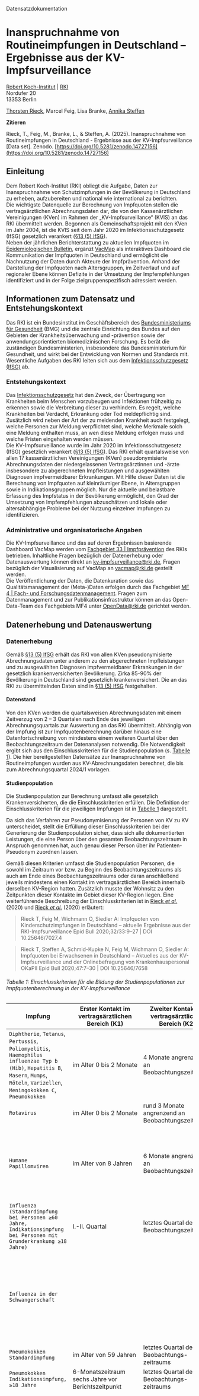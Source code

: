 Datensatzdokumentation

# Inanspruchnahme von Routineimpfungen in Deutschland – Ergebnisse aus der KV-Impfsurveillance

[Robert Koch-Institut](https://www.rki.de) | [RKI](https://www.wikidata.org/wiki/Q679041)  
Nordufer 20  
13353 Berlin

[Thorsten Rieck](https://orcid.org/0000-0002-8799-8744), Marcel Feig, Lisa Branke, [Annika Steffen](https://orcid.org/0000-0003-4072-9245)

**Zitieren**  
<!-- CITATION_START: {"citation_style": "apa"} -->
Rieck, T., Feig, M., Branke, L., & Steffen, A. (2025). Inanspruchnahme von Routineimpfungen in Deutschland - Ergebnisse aus der KV-Impfsurveillance [Data set]. Zenodo. [https://doi.org/10.5281/zenodo.14727156](https://doi.org/10.5281/zenodo.14727156)
<!-- CITATION_END -->

## Einleitung

Dem Robert Koch-Institut (RKI) obliegt die Aufgabe, Daten zur Inanspruchnahme von Schutzimpfungen in der Bevölkerung in Deutschland zu erheben, aufzubereiten und national wie international zu berichten.  
Die wichtigste Datenquelle zur Berechnung von Impfquoten stellen die vertragsärztlichen Abrechnungsdaten dar, die von den Kassenärztlichen Vereinigungen (KVen) im Rahmen der „KV-Impfsurveillance“ (KVIS) an das RKI übermittelt werden. Begonnen als Gemeinschaftsprojekt mit den KVen im Jahr 2004, ist die KVIS seit dem Jahr 2020 im Infektionsschutzgesetz (IfSG) gesetzlich verankert ([§13 (5) IfSG](https://www.gesetze-im-internet.de/ifsg/__13.html)).  
Neben der jährlichen Berichterstattung zu aktuellen Impfquoten im [Epidemiologischen Bulletin](https://www.rki.de/DE/Content/Infekt/EpidBull/epid_bull_node.html), ergänzt [VacMap](https://www.rki.de/vacmap) als interaktives Dashboard die Kommunikation der Impfquoten in Deutschland und ermöglicht die Nachnutzung der Daten durch Akteure der Impfprävention. Anhand der Darstellung der Impfquoten nach Altersgruppen, im Zeitverlauf und auf regionaler Ebene können Defizite in der Umsetzung der Impfempfehlungen identifiziert und in der Folge zielgruppenspezifisch adressiert werden.

## Informationen zum Datensatz und Entstehungskontext

Das RKI ist ein Bundesinstitut im Geschäftsbereich des [Bundesministeriums für Gesundheit](https://www.bundesgesundheitsministerium.de/) (BMG) und die zentrale Einrichtung des Bundes auf den Gebieten der Krankheitsüberwachung und -prävention sowie der anwendungsorientierten biomedizinischen Forschung. Es berät die zuständigen Bundesministerien, insbesondere das Bundesministerium für Gesundheit, und wirkt bei der Entwicklung von Normen und Standards mit. Wesentliche Aufgaben des RKI leiten sich aus dem [Infektionsschutzgesetz (IfSG)](https://www.gesetze-im-internet.de/ifsg/index.html) ab.

### Entstehungskontext

Das [Infektionsschutzgesetz](https://www.gesetze-im-internet.de/ifsg/index.html) hat den Zweck, der Übertragung von Krankheiten beim Menschen vorzubeugen und Infektionen frühzeitig zu erkennen sowie die Verbreitung dieser zu verhindern. Es regelt, welche Krankheiten bei Verdacht, Erkrankung oder Tod meldepflichtig sind. Zusätzlich wird neben der Art der zu meldenden Krankheit auch festgelegt, welche Personen zur Meldung verpflichtet sind, welche Merkmale solch eine Meldung enthalten muss, an wen diese Meldung erfolgen muss und welche Fristen eingehalten werden müssen.  
Die KV-Impfsurveillance wurde im Jahr 2020 im Infektionsschutzgesetz (IfSG) gesetzlich verankert ([§13 (5) IfSG](https://www.gesetze-im-internet.de/ifsg/__13.html)). Das RKI erhält quartalsweise von allen 17 kassenärztlichen Vereinigungen (KVen) pseudonymisierte Abrechnungsdaten der niedergelassenen Vertragsärztinnen und -ärzte insbesondere zu abgerechneten Impfleistungen und ausgewählten Diagnosen impfvermeidbarer Erkrankungen. Mit Hilfe dieser Daten ist die Berechnung von Impfquoten auf kleinräumiger Ebene, in Altersgruppen sowie in Indikationsgruppen möglich. Nur die aktuelle und belastbare Erfassung des Impfstatus in der Bevölkerung ermöglicht, den Grad der Umsetzung von Impfempfehlungen abzuschätzen und lokale oder altersabhängige Probleme bei der Nutzung einzelner Impfungen zu identifizieren.

### Administrative und organisatorische Angaben

Die KV-Impfsurveillance und das auf deren Ergebnissen basierende Dashboard VacMap werden vom [Fachgebiet 33 | Impfprävention](https://www.rki.de/DE/Content/Institut/OrgEinheiten/Abt3/FG33/FG33_node.html) des RKIs betrieben. Inhaltliche Fragen bezüglich der Datenerhebung oder Datenauswertung können direkt an kv-impfsurveillance@rki.de, Fragen bezüglich der Visualisierung auf VacMap an vacmap@rki.de gestellt werden.  
Die Veröffentlichung der Daten, die Datenkuration sowie das Qualitätsmanagement der (Meta-)Daten erfolgen durch das Fachgebiet [MF 4 | Fach- und Forschungsdatenmanagement](https://www.rki.de/DE/Content/Institut/OrgEinheiten/MFI/MF4/mf4_node.html). Fragen zum Datenmanagement und zur Publikationsinfrastruktur können an das Open-Data-Team des Fachgebiets MF4 unter <OpenData@rki.de> gerichtet werden.


## Datenerhebung und Datenauswertung

### Datenerhebung

Gemäß [§13 (5) IfSG](https://www.gesetze-im-internet.de/ifsg/__13.html) erhält das RKI von allen KVen pseudonymisierte Abrechnungsdaten unter anderem zu den abgerechneten Impfleistungen und zu ausgewählten Diagnosen impfvermeidbarer Erkrankungen in der gesetzlich krankenversicherten Bevölkerung. Zirka 85-90% der Bevölkerung in Deutschland sind gesetzlich krankenversichert. Die an das RKI zu übermittelnden Daten sind in [§13 (5) IfSG](https://www.gesetze-im-internet.de/ifsg/__13.html) festgehalten.

#### Datenstand

Von den KVen werden die quartalsweisen Abrechnungsdaten mit einem Zeitverzug von 2 – 3 Quartalen nach Ende des jeweiligen Abrechnungsquartals zur Auswertung an das RKI übermittelt. Abhängig von der Impfung ist zur Impfquotenberechnung darüber hinaus eine Datenfortschreibung von mindestens einem weiteren Quartal über den Beobachtungszeitraum der Datenanalysen notwendig. Die Notwendigkeit ergibt sich aus den Einschlusskriterien für die Studienpopulation (s. [Tabelle 1](#tabelle-1-einschlusskriterien-für-die-bildung-der-studienpopulationen-zur-impfquotenberechnung-in-der-kv-impfsurveillance)). Die hier bereitgestellten Datensätze zur Inanspruchnahme von Routineimpfungen wurden aus KV-Abrechnungsdaten berechnet, die bis zum Abrechnungsquartal 2024/1 vorlagen.

#### Studienpopulation

Die Studienpopulation zur Berechnung umfasst alle gesetzlich Krankenversicherten, die die Einschlusskriterien erfüllen. Die Definition der Einschlusskriterien für die jeweiligen Impfungen ist in [Tabelle 1](#tabelle-1-einschlusskriterien-für-die-bildung-der-studienpopulationen-zur-impfquotenberechnung-in-der-kv-impfsurveillance) dargestellt.


Da sich das Verfahren zur Pseudonymisierung der Personen von KV zu KV unterscheidet, stellt die Erfüllung dieser Einschlusskriterien bei der Generierung der Studienpopulation sicher, dass sich alle dokumentierten Leistungen, die eine Person über den gesamten Beobachtungszeitraum in Anspruch genommen hat, auch genau dieser Person über ihr Patienten-Pseudonym zuordnen lassen.

Gemäß diesen Kriterien umfasst die Studienpopulation Personen, die sowohl im Zeitraum vor bzw. zu Beginn des Beobachtungszeitraums als auch am Ende eines Beobachtungszeitraums oder daran anschließend jeweils mindestens einen Kontakt im vertragsärztlichen Bereich innerhalb derselben KV-Region hatten. Zusätzlich musste der Wohnsitz zu den Zeitpunkten dieser Kontakte im Gebiet dieser KV-Region liegen. Eine weiterführende Beschreibung der Einschlusskriterien ist in [Rieck *et al.*]( https://doi.org/10.25646/7027.4) (2020) und [Rieck *et al.*](https://doi.org/10.25646/7658) (2020) erläutert:

> Rieck T, Feig M, Wichmann O, Siedler A: Impfquoten von Kinderschutzimpfungen in Deutschland – aktuelle Ergebnisse aus der RKI-Impfsurveillance Epid Bull 2020;32/33:9–27 | DOI 10.25646/7027.4  
  
> Rieck T, Steffen A, Schmid-Kupke N, Feig M, Wichmann O, Siedler A: Impfquoten bei Erwachsenen in Deutschland – Aktuelles aus der KV-Impfsurveillance und der Onlinebefragung von Krankenhauspersonal OKaPII Epid Bull 2020;47:7–30 | DOI 10.25646/7658



###### Tabelle 1: Einschlusskriterien für die Bildung der Studienpopulationen zur Impfquotenberechnung in der KV-Impfsurveillance

| Impfung | Erster Kontakt im vertragsärztlichen Bereich (K1) | Zweiter Kontakt im vertragsärztlichen Bereich (K2) | Zeitfenster für Einschluss in die Studienpopulation (Beispiele)\* |
| ------- | ---------------------------------------------------- | -------------------------------------------------- | ----------------------------------------------------------------- |
| `Diphtherie`, `Tetanus`, `Pertussis`, `Poliomyelitis`, `Haemophilus influenzae Typ b (Hib)`, `Hepatitis B`, `Masern`, `Mumps`, `Röteln`, `Varizellen`, `Meningokokken C`, `Pneumokokken` | im Alter 0 bis 2 Monate | 4 Monate angrenzend an Beobachtungszeitraum | *Berichtsalter 24 Monate:* <br> K1: Alter 0 bis 2 Monate <br>K2: Alter 24 bis 27 Monate<br><br>*Berichtsalter 36 Monate:*<br>K1: Alter 0 bis 2 Monate<br>K2: Alter 36 bis 39 Monate| 
| `Rotavirus` | im Alter 0 bis 2 Monate | rund 3 Monate angrenzend an Beobachtungszeitraum | *Berichtsalter 32 Wochen:* <br> K1: Alter 0 bis 2 Monate <br>K2: Alter 7 bis 9 Monate|   
| `Humane Papillomviren` | im Alter von 8 Jahren | 6 Monate angrenzend an Beobachtungszeitraum | *Bis Berichtszeitpunkt Dezember 2022 gilt:*<br>K1: im Alter von 8 Jahren<br>K2: Januar bis Juni 2023<br><br>*Für Berichtszeitpunkt Dezember 2023 gilt vorläufig:*<br>K1: im Alter von 8 Jahren<br>K2: Januar bis März 2024|
| `Influenza (Standardimpfung bei Personen ≥60 Jahre, Indikationsimpfung bei Personen mit Grunderkrankung ≥18 Jahre)` | I.-II. Quartal | letztes Quartal des Beobachtungszeitraums | *Berichtssaison 2023/2024:*<br>K1: Jan-Jun 2023<br>K2: Jan-März 2024 |   
| `Influenza in der Schwangerschaft` |  |  | *Definition Schwangerschaft in der Influenzasaison (III. Quartal bis I. Quartal des Folgejahres):* <br>mindestens 2 aufeinanderfolgende Quartale, in denen die Gebührenordnungsposition für die ärztliche Betreuung in der Schwangerschaft abgerechnet wurde (01770). |   
| `Pneumokokken Standardimpfung` | im Alter von 59 Jahren | letztes Quartal des Beobachtungs-zeitraums | *Berichtszeitpunkt I/2024:* <br>K1: 59 Jahre <br>K2: Jan-März 2024 |   
| `Pneumokokken Indikationsimpfung, ≥18 Jahre` | 6-Monatszeitraum sechs Jahre vor Berichtszeitpunkt | letztes Quartal des Beobachtungs-zeitraums | *Berichtszeitpunkt I/2024:* <br>K1: Jan-Jun 2018 <br>K2: Jan-März 2024 |   
| `Pertussis in der Schwangerschaft` |  |  | *Definition einer Schwangerenkohorte:* <br>Abrechnung der Gebührenordnungsposition für die ärztliche Betreuung in der Schwangerschaft (01770) in drei oder vier aufeinanderfolgenden Quartalen. Zur Abgrenzung gegenüber weiteren Schwangerschaften musste jeweils vor der Schwangerschaftsbetreuung von drei oder vier Quartalen sowie im Anschluss mindestens ein Quartal ohne Abrechnung der entsprechenden Gebührenordnungsposition vorliegen. Die Zuordnung der Schwangerschaft zu einem Kalenderjahr erfolgte auf Basis des ersten Schwangerschaftsquartals |   
| `FSME` | 1-Jahreszeitraum vor Beobachtungszeitraum | 6 Monate angrenzend an Beobachtungszeitraum | *Berichtszeitpunkt Dezember 2022:* <br>K1: Jan-Dez 2017 <br>K2: Jan-Jun 2023 |   
| `Herpes zoster` | 1-Jahreszeitraum vor Beobachtungszeitraum | letztes Quartal des Beobachtungszeitraums | *Berichtszeitpunkt I/2024:* <br>K1: Jan-Dez 2018 <br>K2: Jan-März 2024  |   

\* Zeitfenster der dokumentierten Kontakte im vertragsärztlichen Bereich, die vor bzw. zum Beginn des Beobachtungszeitraums liegen und sich an den Beobachtungszeitraum anschließen.

### Datenauswertung

#### Impfstatus

Abhängig von der Impfung wird der Impfstatus zu bestimmten Alterszeitpunkten (Berichtsalter) ermittelt. Die Definition des Impfstatus im Rahmen der KV-Impfsurveillance ist für die einzelnen Impfungen in [Tabelle 2](#tabelle-2-definition-des-impfstatus) dargestellt.  
Neben der Inanspruchnahme der Routineimpfungen zu unterschiedlichen Alterszeitpunkten werden auch wichtige internationale Indikatoren zur Bewertung der Qualität des Routine-Impfsystems, wie die dreimalige Impfung gegen Diphtherie, Tetanus und Pertussis (DTP3) zum Alterszeitpunkt 15 Monate, dargestellt (Impfstatus: „3. Dosis“). Ein weiterer internationaler Indikator zur Bewertung der Qualität eines Impfsystems stellt die Höhe der DTP-„Abbruchquote“ dar, d. h. der Anteil der Kinder, der zwar die DTP-Impfung begonnen hatte, jedoch bis zum Alter von 15 Monaten keine 3. Impfstoffdosis bekam. Daher wird zusätzlich zur Impfquote DTP3 auch die Impfquote für mindestens 1 Impfung (DTP1) bei Kindern im Alter von 15 Monaten dargestellt (Impfstatus: 1. Dosis). Auch die Polioimpfquote von mindestens 95% für 3 Impfstoffdosen (POL3) im Alter von 15 Monaten wird berechnet, da sie einen wichtigen internationalen Indikator im Rahmen der Überwachung der erreichten Poliofreiheit darstellt (Impfstatus: „3. Dosis“).

###### Tabelle 2: Definition des Impfstatus

| Impfung                                                                                                      | Impfstatus  | Definition des Impfstatus                                                                                                                                                                                                                                                                                            |
| ------------------------------------------------------------------------------------------------------------ | ----------- | -------------------------------------------------------------------------------------------------------------------------------------------------------------------------------------------------------------------------------------------------------------------------------------------------------------------- |
| Diphtherie, Tetanus, Pertussis, Haemophilus influenzae Typ b (Hib), Hepatitis B, Poliomyelitis, Pneumokokken (Kinderimpfung) | vollständig | 4 Impfstoffdosen gelten als vollständig; 3 Impfstoffdosen gelten als vollständig, sofern der Abstand zwischen Dosis 1 und 2 mind. 8 Wochen beträgt und der Abstand zwischen Dosis 2 und 3 mind. 6 Monate (2+1-Schema)                                                                                                |
| Rotavirus                                                                                                    | vollständig | 3 Impfstoffdosen gelten als vollständig; 2 Impfstoffdosen gelten als vollständig, sofern i) die Abrechnungsziffer für die 2. Dosis eine beendete Impfserie kodiert oder ii) genau 2 Dosen geimpft wurden und die Abrechnungsziffer der 2. Dosis nicht kodiert, ob die Impfserie beendet oder nicht beendet wurde.\* |
| Diphtherie, Tetanus, Pertussis, Poliomyelitis                                                                | 3\. Dosis   | 3 oder mehr Impfstoffdosen gelten als 3. Dosis                                                                                                                                                                                                                                                                       |
| Masern, Mumps, Röteln, Varizellen                                                                            | 2\. Dosis   | 2 oder mehr Impfstoffdosen gelten als 2. Dosis                                                                                                                                                                                                                                                                       |
| Diphtherie, Tetanus, Pertussis, Masern, Mumps, Röteln, Varizellen                                            | 1\. Dosis   | 1 oder mehr Impfstoffdosen gelten als 1. Dosis                                                                                                                                                                                                                                                                       |
| Meningokokken C                                                                                              | 1 Dosis     | 1 oder mehr Impfstoffdosen gelten als 1 Dosis                                                                                                                                                                                                                                                                        |
| Humane Papillomviren                                                                                         | 1\. Dosis   | 1 oder mehr Impfstoffdosen gelten als 1. Dosis.                                                                                                                                                                                                                                                                      |
| Humane Papillomviren                                                                                         | vollständig | 3 Impfstoffdosen gelten als vollständig; 2 Impfstoffdosen gelten als vollständig, sofern die Impfung im Alter von 9-14 Jahren erfolgt ist und der Abstand zwischen Dosis 1 und 2 mind. 5 Monate beträgt                                                                                                              |
| Influenza                                                                                                    | 1 Dosis     | 1 oder mehr Impfstoffdosen gelten als 1 Dosis                                                                                                                                                                                                                                                                        |
| Pneumokokken (Standardimpfung bei Erwachsenen)                                                                                                | 1 Dosis     | 1 oder mehr Impfstoffdosen ab einem Alter von 60 Jahren gelten als 1 Dosis                                                                                                                                                                                                                                                                        |
| Pneumokokken (Indikationsimpfung bei rel. Grunderkrankung)                                                                                                | 1 Dosis     | 1 oder mehr Impfstoffdosen  innerhalb der vergangenen 6 Jahre                                                                                                                                                                                                                                                                        |
| Pertussis in der Schwangerschaft                                                                                                                                | 1 Dosis     | 1 oder mehr Impfstoffdosen gelten als 1 Dosis                                                                                                                                                                                                                                                                        |
| FSME                                                                             | vollständig     | Grundimmunisiert und ggf. zeitgerechte Auffrischimpfung**                                                                                                                                                                                                                                                                       |
Herpes zoster                                                                             | 1. Dosis     | 1 oder mehr Impfstoffdosen verabreicht ab 1.1.2019 gelten als 1. Dosis                                                                                                                                                                                                                                                                        |
| Herpes zoster                                                                             | 2. Dosis     | 2 oder mehr Impfstoffdosen verabreicht ab 1.1.2019 gelten als 2. Dosis |

\*zu Rotavirus: weitere Erklärung in Rieck *et al.* (2020)

> Rieck T, Feig M, Wichmann O, Siedler A: Impfquoten von Kinderschutzimpfungen in Deutschland – aktuelle Ergebnisse aus der RKI-Impfsurveillance Epid Bull 2020;32/33:9–27 | DOI 10.25646/7027.4

>Rieck T, Steffen A, Schmid-Kupke N, Feig M, Wichmann O, Siedler A: Impfquoten bei Erwachsenen in Deutschland – Aktuelles aus der KV-Impfsurveillance und der Onlinebefragung von Krankenhauspersonal OKaPII Epid Bull 2020;47:7–30 | DOI 10.25646/7658

\*zu FSME: weitere Erklärung in Rieck *et al.* (2020)



>Rieck T, Steffen A, Schmid-Kupke N, Feig M, Wichmann O, Siedler A: Impfquoten bei Erwachsenen in Deutschland – Aktuelles aus der KV-Impfsurveillance und der Onlinebefragung von Krankenhauspersonal OKaPII Epid Bull 2020;47:7–30 | DOI 10.25646/7658

#### Berechnung der Impfquoten

Die zugrundeliegenden Datensätze enthalten auf 5 Nachkommastellen gerundete Impfquoten in Prozent für die jeweils kleinste mögliche Einheit: pro Geburtsjahr/Kalenderjahr/Saison, Altersgruppe, Impfstatus und Landkreis (\`Impfquote\`). Der Datensatz mit den Impfungen gegen HPV ist zusätzlich nach Geschlecht stratifiziert. Berechnet wurden diese auf Grundlage der in  [Tabelle 1](#tabelle-1-einschlusskriterien-für-die-bildung-der-studienpopulationen-zur-impfquotenberechnung-in-der-kv-impfsurveillance) dargestellten Kohorten. Für die Pneumokokken-Standardimpfung werden nur jene 5-Jahres-Altersgruppen dargestellt, für die alle Einzelaltersjahre vollständig abgebildet werden können. Da die längsschnittliche Betrachtung von Personen ab dem Jahr 2008 möglich war, konnten bis einschließlich 1. Abrechnungsquartal 2024 die Daten bis zur Altersgruppe 70-74 Jahre ausgewertet und dargestellt werden. Zur Berechnung der Impfquoten für höhere Regionalebenen ist eine Bevölkerungsgewichtung (\`Bevoelkerung\_Gewicht\`) zu nutzen. Die Bevölkerungszahl zur Gewichtung ist die Größe der Bevölkerung des jeweiligen Stratums (Statisches Bundesamt). Die Formel zur Berechnung der bevölkerungsgewichteten Impfquote lautet:

$Impfquote_{gewichtet} = \sum(Bevoelkerung_{Gewicht} * Impfquote) / \sum(Bevoelkerung_{Gewicht})$



## Aufbau und Inhalt der Datensätze

Die Datensätze enthalten die berechneten Impfquoten aus den gemäß [§13 (5) IfSG](https://www.gesetze-im-internet.de/ifsg/__13.html) im Rahmen der KV-Impfsurveillance an das RKI übermittelten Daten.

In den Datensätzen enthalten sind:

  - aktuelle Impfquoten für empfohlene Impfungen im Säuglings-, Kindes-, Jugend- und Erwachsenenalter (siehe [Tabelle 2](#tabelle-2-definition-des-impfstatus))
  - Datensatzdokumentation in deutscher Sprache
  - Metadaten zur Datenpublikation
  - Lizenzdatei mit der Nutzungslizenz des Datensatzes

Zentrales Datum der Datensätze sind die aktuellen Impfquoten auf Basis der Daten der KV-Impfsurveillance.

> [KVIS_Impfquoten_Kinder.tsv](https://github.com/robert-koch-institut/Inanspruchnahme_von_Routineimpfungen_in_Deutschland-Ergebnisse_aus_der_KV-Impfsurveillance/blob/main/KVIS_Impfquoten_Kinder.tsv)    
> [KVIS_Impfquoten_Kinder.xlsx](https://github.com/robert-koch-institut/Inanspruchnahme_von_Routineimpfungen_in_Deutschland-Ergebnisse_aus_der_KV-Impfsurveillance/blob/main/KVIS_Impfquoten_Kinder.xlsx)    
    
> [KVIS_Impfquoten_HPV.tsv](https://github.com/robert-koch-institut/Inanspruchnahme_von_Routineimpfungen_in_Deutschland-Ergebnisse_aus_der_KV-Impfsurveillance/blob/main/KVIS_Impfquoten_HPV.tsv)    
> [KVIS_Impfquoten_HPV.xlsx](https://github.com/robert-koch-institut/Inanspruchnahme_von_Routineimpfungen_in_Deutschland-Ergebnisse_aus_der_KV-Impfsurveillance/blob/main/KVIS_Impfquoten_HPV.xlsx)    

> [KVIS_Impfquoten_Erwachsene.tsv](https://github.com/robert-koch-institut/Inanspruchnahme_von_Routineimpfungen_in_Deutschland-Ergebnisse_aus_der_KV-Impfsurveillance/blob/main/KVIS_Impfquoten_Erwachsene.tsv)    
> [KVIS_Impfquoten_Erwachsene.xlsx](https://github.com/robert-koch-institut/Inanspruchnahme_von_Routineimpfungen_in_Deutschland-Ergebnisse_aus_der_KV-Impfsurveillance/blob/main/KVIS_Impfquoten_Erwachsene.xlsx)  

Die Fortschreibung der Daten erfolgt in der Regel jährlich.

### Variablen und Variablenausprägungen

Die Impfquoten werden nach verschiedenen Eigenschaften differenziert und ermöglichen einen breiten Überblick über den Impfstatus der Bevölkerung und dessen zeitliche Veränderungen. Folgende Eigenschaften werden charakterisiert:

  - Zeitlicher Verlauf

  - Geografische Zuordnung

  - Personengruppe

#### Variablen und Variablenausprägungen

<!-- DATA_SCHEMA_SPECIFICATION_START: {"id": "KVIS_Impfquoten_Kinder", "lang": "de"} -->

Die Datei [KVIS_Impfquoten_Kinder.tsv](https://github.com/robert-koch-institut/Inanspruchnahme_von_Routineimpfungen_in_Deutschland-Ergebnisse_aus_der_KV-Impfsurveillance/blob/main/KVIS_Impfquoten_Kinder.tsv) enthält die in der folgenden Tabelle abgebildeten Variablen und deren Ausprägungen. Ein maschinenlesbares Datenschema ist im [Data Package Standard](https://datapackage.org/) in [tableschema_KVIS_Impfquoten_Kinder.json](https://github.com/robert-koch-institut/Inanspruchnahme_von_Routineimpfungen_in_Deutschland-Ergebnisse_aus_der_KV-Impfsurveillance/blob/main/Metadaten/schemas/tableschema_KVIS_Impfquoten_Kinder.json) hinterlegt:
> [tableschema_KVIS_Impfquoten_Kinder.json](https://github.com/robert-koch-institut/Inanspruchnahme_von_Routineimpfungen_in_Deutschland-Ergebnisse_aus_der_KV-Impfsurveillance/blob/main/Metadaten/schemas/tableschema_KVIS_Impfquoten_Kinder.json)

<!-- DATA_SCHEMA_TABLE_START -->
| Variable                 | Typ     | Ausprägungen                                                                                                                                                  | Beschreibung                                                                                                |
|:-------------------------|:--------|:--------------------------------------------------------------------------------------------------------------------------------------------------------------|:------------------------------------------------------------------------------------------------------------|
| Geburtsjahr              | date    | Format: `YYYY`                                                                                                                                                | Geburtsjahr der Kohorte im ISO 8601 Format                                                                  |
| Impfung                  | string  | Werte: `Diphtherie, Tetanus, Pertussis`, `Diphtherie`, `Tetanus`, `Pertussis`, `Polio`, `Haemophilus influenzae Typ b (Hib)`, `Hepatitis B`, …                | Zielkrankheiten der eingesetzten Impfstoffe                                                                 |
| STIKO_Empfehlung         | string  | Werte: `Standard`, `Indikation Grunderkrankungen`, `Indikation Schwangerschaft`                                                                               | Art der Impfempfehlung                                                                                      |
| Impfstatus               | string  | Werte: `1 Dosis`, `1. Dosis`, `2. Dosis`, `3. Dosis`, `vollständig`                                                                                           | Ausprägung des Impfstatus                                                                                   |
| Altersgruppe             | string  | Werte: `32 Wochen`, `15 Monate`, `24 Monate`, `36 Monate`, `48 Monate`, `60 Monate`, `72 Monate`                                                              | Alter, bis zu dem die Impfung in Anspruch genommen wurde                                                    |
| Bundesland_Name          | string  | Werte: `Baden-Württemberg`, `Bayern`, `Berlin`, `Brandenburg`, `Bremen`, `Hamburg`, `Hessen`, …                                                               | Name des Bundeslandes des zugeordneten Landkreises                                                          |
| Bundesland_short         | string  | Werte: `BB`, `BE`, `BW`, `BY`, `HB`, `HE`, `HH`, …                                                                                                            | Codes des Bundeslandes des zugeordneten Landkreises                                                         |
| KV_Region_Name           | string  | Werte: `Baden-Württemberg`, `Bayern`, `Berlin`, `Brandenburg`, `Bremen`, `Hamburg`, `Hessen`, …                                                               | Name der KV-Region des zugeordneten Landkreises                                                             |
| KV_Region_short          | string  | Werte: `BB`, `BE`, `BW`, `BY`, `HB`, `HE`, `HH`, …                                                                                                            | Kürzel der KV-Region des zugeordneten Landkreises                                                           |
| Landkreis_Name           | string  | Werte: `LK Ahrweiler`, `LK Aichach-Friedberg`, `LK Alb-Donau-Kreis`, `LK Altenburger Land`, `LK Altenkirchen`, `LK Altmarkkreis Salzwedel`, `LK Altötting`, … | Name des Landkreises                                                                                        |
| Regionalschluessel_Kreis | integer | Werte: `01001`, `01002`, `01003`, `01004`, `01051`, `01053`, `01054`, …                                                                                       | ID des Landkreises nach dem amtlichen Gemeindeschlüssel (AGS)                                               |
| Bevoelkerung_Gewicht     | integer | Werte: `≥1`                                                                                                                                                   | Größe der Bevölkerung im jeweiligen Stratum (siehe [Berechnung der Impfquoten](#Berechnung-der-Impfquoten)) |
| Impfquote                | number  | Werte: `0` - `100`                                                                                                                                            | Anteil der geimpften Personen (siehe [Berechnung der Impfquoten](#Berechnung-der-Impfquoten))               |

<!-- DATA_SCHEMA_TABLE_END -->

<!-- DATA_SCHEMA_SPECIFICATION_END -->


<!-- DATA_SCHEMA_SPECIFICATION_START: {"id": "KVIS_Impfquoten_HPV", "lang": "de"} -->

Die Datei [KVIS_Impfquoten_HPV.tsv](https://github.com/robert-koch-institut/Inanspruchnahme_von_Routineimpfungen_in_Deutschland-Ergebnisse_aus_der_KV-Impfsurveillance/blob/main/KVIS_Impfquoten_HPV.tsv) enthält die in der folgenden Tabelle abgebildeten Variablen und deren Ausprägungen. Ein maschinenlesbares Datenschema ist im [Data Package Standard](https://datapackage.org/) in [tableschema_KVIS_Impfquoten_HPV.json](https://github.com/robert-koch-institut/Inanspruchnahme_von_Routineimpfungen_in_Deutschland-Ergebnisse_aus_der_KV-Impfsurveillance/blob/main/Metadaten/schemas/tableschema_KVIS_Impfquoten_HPV.json) hinterlegt:
> [tableschema_KVIS_Impfquoten_HPV.json](https://github.com/robert-koch-institut/Inanspruchnahme_von_Routineimpfungen_in_Deutschland-Ergebnisse_aus_der_KV-Impfsurveillance/blob/main/Metadaten/schemas/tableschema_KVIS_Impfquoten_HPV.json)

<!-- DATA_SCHEMA_TABLE_START -->
| Variable                 | Typ     | Ausprägungen                                                                                                                                                  | Beschreibung                                                                                                |
|:-------------------------|:--------|:--------------------------------------------------------------------------------------------------------------------------------------------------------------|:------------------------------------------------------------------------------------------------------------|
| Jahr                     | date    | Format: `YYYY`                                                                                                                                                | Kalenderjahr im ISO 8601 Format                                                                             |
| Impfung                  | string  | Werte: `HPV`                                                                                                                                                  | Zielkrankheiten der eingesetzten Impfstoffe                                                                 |
| STIKO_Empfehlung         | string  | Werte: `Standard`, `Indikation Grunderkrankungen`, `Indikation Schwangerschaft`                                                                               | Art der Impfempfehlung                                                                                      |
| Impfstatus               | string  | Werte: `1 Dosis`, `1. Dosis`, `2. Dosis`, `3. Dosis`, `vollständig`                                                                                           | Ausprägung des Impfstatus                                                                                   |
| Geschlecht               | string  | Werte: `männlich`, `weiblich`                                                                                                                                 | Geschlecht der Personengruppe                                                                               |
| Altersgruppe             | integer | Werte: `1` - `18`                                                                                                                                             | Alter, bis zu dem die Impfung in Anspruch genommen wurde                                                    |
| Bundesland_Name          | string  | Werte: `Baden-Württemberg`, `Bayern`, `Berlin`, `Brandenburg`, `Bremen`, `Hamburg`, `Hessen`, …                                                               | Name des Bundeslandes des zugeordneten Landkreises                                                          |
| Bundesland_short         | string  | Werte: `BB`, `BE`, `BW`, `BY`, `HB`, `HE`, `HH`, …                                                                                                            | Codes des Bundeslandes des zugeordneten Landkreises                                                         |
| KV_Region_Name           | string  | Werte: `Baden-Württemberg`, `Bayern`, `Berlin`, `Brandenburg`, `Bremen`, `Hamburg`, `Hessen`, …                                                               | Name der KV-Region des zugeordneten Landkreises                                                             |
| KV_Region_short          | string  | Werte: `BB`, `BE`, `BW`, `BY`, `HB`, `HE`, `HH`, …                                                                                                            | Kürzel der KV-Region des zugeordneten Landkreises                                                           |
| Landkreis_Name           | string  | Werte: `LK Ahrweiler`, `LK Aichach-Friedberg`, `LK Alb-Donau-Kreis`, `LK Altenburger Land`, `LK Altenkirchen`, `LK Altmarkkreis Salzwedel`, `LK Altötting`, … | Name des Landkreises                                                                                        |
| Regionalschluessel_Kreis | integer | Werte: `01001`, `01002`, `01003`, `01004`, `01051`, `01053`, `01054`, …                                                                                       | ID des Landkreises nach dem amtlichen Gemeindeschlüssel (AGS)                                               |
| Bevoelkerung_Gewicht     | integer | Werte: `≥1`                                                                                                                                                   | Größe der Bevölkerung im jeweiligen Stratum (siehe [Berechnung der Impfquoten](#Berechnung-der-Impfquoten)) |
| Impfquote                | number  | Werte: `0` - `100`                                                                                                                                            | Anteil der geimpften Personen (siehe [Berechnung der Impfquoten](#Berechnung-der-Impfquoten))               |

<!-- DATA_SCHEMA_TABLE_END -->

<!-- DATA_SCHEMA_SPECIFICATION_END -->



<!-- DATA_SCHEMA_SPECIFICATION_START: {"id": "KVIS_Impfquoten_Erwachsene", "lang": "de"} -->

Die Datei [KVIS_Impfquoten_Erwachsene.tsv](https://github.com/robert-koch-institut/Inanspruchnahme_von_Routineimpfungen_in_Deutschland-Ergebnisse_aus_der_KV-Impfsurveillance/blob/main/KVIS_Impfquoten_Erwachsene.tsv) enthält die in der folgenden Tabelle abgebildeten Variablen und deren Ausprägungen. Ein maschinenlesbares Datenschema ist im [Data Package Standard](https://datapackage.org/) in [tableschema_KVIS_Impfquoten_Erwachsene.json](https://github.com/robert-koch-institut/Inanspruchnahme_von_Routineimpfungen_in_Deutschland-Ergebnisse_aus_der_KV-Impfsurveillance/blob/main/Metadaten/schemas/tableschema_KVIS_Impfquoten_Erwachsene.json) hinterlegt:
> [tableschema_KVIS_Impfquoten_Erwachsene.json](https://github.com/robert-koch-institut/Inanspruchnahme_von_Routineimpfungen_in_Deutschland-Ergebnisse_aus_der_KV-Impfsurveillance/blob/main/Metadaten/schemas/tableschema_KVIS_Impfquoten_Erwachsene.json)

<!-- DATA_SCHEMA_TABLE_START -->
| Variable                 | Typ     | Ausprägungen                                                                                                                                                  | Beschreibung                                                                                                                                                                                                                   |
|:-------------------------|:--------|:--------------------------------------------------------------------------------------------------------------------------------------------------------------|:-------------------------------------------------------------------------------------------------------------------------------------------------------------------------------------------------------------------------------|
| Berichtszeitpunkt        | string  | Format: `YYYY`, `YYYY/YY`, `I/YYYY`                                                                                                                                                   | Je nach Impfung und Zielgruppe ist der Berichtszeitpunkt entweder die Saison (z.B. `2023/24`), das Jahr des Schwangerschaftsbeginns (z.B. `2022`) oder das letzte Quartal des Beobachtungszeitraums (z.B.`I/2024`).            || Impfung                  | string  | Werte: `Influenza`, `Pneumokokken`, `Pertussis`                                                                                                               | Zielkrankheiten der eingesetzten Impfstoffe                                                                                                                                                                                    |
| Zielgruppe               | string  | Werte: `Schwangere`, `Personen ab 60 Jahren`, `Personen mit Grunderkrankung`                                                                                  | Art der Impfempfehlung                                                                                                                                                                                                         |
| Impfstatus               | string  | Werte: `1 Dosis`                                                                                                                                              | Ausprägung des Impfstatus                                                                                                                                                                                                      |
| Altersgruppe             | string  | Werte: `Gesamt`, `18-29`, `30-39`, `40-49`, `50-59`, `60-69`, `70-79`, …                                                                                      | Alter zum Berichtszeitpunkt in verschiedenen Gruppen (Gesamtwert über alle Altersgruppen; 5-Jahresaltersgruppen bei Schwangeren und der Pneumokokken-Standardimpfung, 10-Jahresaltersgruppen bei anderen Erwachsenenimpfungen) |
| Bundesland_Name          | string  | Werte: `Baden-Württemberg`, `Bayern`, `Berlin`, `Brandenburg`, `Bremen`, `Hamburg`, `Hessen`, …                                                               | Name des Bundeslandes des zugeordneten Landkreises                                                                                                                                                                             |
| Bundesland_short         | string  | Werte: `BB`, `BE`, `BW`, `BY`, `HB`, `HE`, `HH`, …                                                                                                            | Codes des Bundeslandes des zugeordneten Landkreises                                                                                                                                                                            |
| KV_Region_Name           | string  | Werte: `Baden-Württemberg`, `Bayern`, `Berlin`, `Brandenburg`, `Bremen`, `Hamburg`, `Hessen`, …                                                               | Name der KV-Region des zugeordneten Landkreises                                                                                                                                                                                |
| KV_Region_short          | string  | Werte: `BB`, `BE`, `BW`, `BY`, `HB`, `HE`, `HH`, …                                                                                                            | Kürzel der KV-Region des zugeordneten Landkreises                                                                                                                                                                              |
| Landkreis_Name           | string  | Werte: `LK Ahrweiler`, `LK Aichach-Friedberg`, `LK Alb-Donau-Kreis`, `LK Altenburger Land`, `LK Altenkirchen`, `LK Altmarkkreis Salzwedel`, `LK Altötting`, … | Name des Landkreises                                                                                                                                                                                                           |
| Regionalschluessel_Kreis | integer | Werte: `01001`, `01002`, `01003`, `01004`, `01051`, `01053`, `01054`, …                                                                                       | ID des Landkreises nach dem amtlichen Gemeindeschlüssel (AGS)                                                                                                                                                                  |
| Bevoelkerung_Gewicht     | number  | Werte: `≥1`                                                                                                                                                   | Größe der Bevölkerung im jeweiligen Stratum (siehe [Berechnung der Impfquoten](#Berechnung-der-Impfquoten))                                                                                                                    |
| Impfquote                | number  | Werte: `0` - `100`                                                                                                                                            | Anteil der geimpften Personen (siehe [Berechnung der Impfquoten](#Berechnung-der-Impfquoten))                                                                                                                                  |

<!-- DATA_SCHEMA_TABLE_END -->

<!-- DATA_SCHEMA_SPECIFICATION_END -->

### Formatierung

Die Daten sind im Datensatz als .xlsx-Datei und Tab-separierte .tsv-Datei enthalten. Der verwendete Zeichensatz der .tsv-Datei ist UTF-8.


<!-- FOOTER_START: {"lang": "de"} -->



### Metadaten  

Zur Erhöhung der Auffindbarkeit sind die bereitgestellten Daten mit Metadaten beschrieben. Über GitHub Actions werden Metadaten an die entsprechenden Plattformen verteilt. Für jede Plattform existiert eine spezifische Metadatendatei, diese sind im Metadatenordner hinterlegt:  

> [Metadaten/](https://github.com/robert-koch-institut/Inanspruchnahme_von_Routineimpfungen_in_Deutschland-Ergebnisse_aus_der_KV-Impfsurveillance/tree/main/Metadaten/) 

Versionierung und DOI-Vergabe erfolgt über [Zenodo.org](https://zenodo.org). Die für den Import in Zenodo bereitgestellten Metadaten sind in der [zenodo.json](https://github.com/robert-koch-institut/Inanspruchnahme_von_Routineimpfungen_in_Deutschland-Ergebnisse_aus_der_KV-Impfsurveillance/blob/main/Metadaten/zenodo.json) hinterlegt. Die Dokumentation der einzelnen Metadatenvariablen ist unter https://developers.zenodo.org/#representation nachlesbar.
 
> [Metadaten/zenodo.json](https://github.com/robert-koch-institut/Inanspruchnahme_von_Routineimpfungen_in_Deutschland-Ergebnisse_aus_der_KV-Impfsurveillance/blob/main/Metadaten/zenodo.json)  

In der zenodo.json ist neben dem Publikationsdatum (`"publication_date"`) auch der Datenstand in folgendem Format enthalten (Beispiel):  

```
  "dates": [
    {
      "start": "2023-09-11T15:00:21+02:00",
      "end": "2023-09-11T15:00:21+02:00",
      "type": "Collected",
      "description": "Date when the Dataset was created"
    }
  ],
```    

## Hinweise zur Nachnutzung der Daten  

Offene Forschungsdaten des RKI werden auf [Zenodo.org](http://Zenodo.org/), [GitHub.com](http://GitHub.com/), [OpenCoDE](https://gitlab.opencode.de) und [Edoc.rki.de](http://Edoc.rki.de/) bereitgestellt:  

- https://zenodo.org/communities/robertkochinstitut  
- https://github.com/robert-koch-institut  
- https://gitlab.opencode.de/robert-koch-institut  
- https://edoc.rki.de/  
 
### Lizenz  

Der Datensatz "Inanspruchnahme von Routineimpfungen in Deutschland - Ergebnisse aus der KV-Impfsurveillance" ist lizenziert unter  der [Creative Commons Namensnennung 4.0 International Public License | CC-BY 4.0 International](https://creativecommons.org/licenses/by/4.0/deed.de).  

Die im Datensatz bereitgestellten Daten sind, unter Bedingung der Namensnennung des Robert Koch-Instituts als Quelle, frei verfügbar. Das bedeutet, jede Person hat das Recht die Daten zu verarbeiten und zu verändern, Derivate des Datensatzes zu erstellen und sie für kommerzielle und nicht kommerzielle Zwecke zu nutzen. Weitere Informationen zur Lizenz finden sich in der [LICENSE](https://github.com/robert-koch-institut/Inanspruchnahme_von_Routineimpfungen_in_Deutschland-Ergebnisse_aus_der_KV-Impfsurveillance/blob/main/LICENSE) bzw. [LIZENZ](https://github.com/robert-koch-institut/Inanspruchnahme_von_Routineimpfungen_in_Deutschland-Ergebnisse_aus_der_KV-Impfsurveillance/blob/main/LIZENZ) Datei des Datensatzes.  
<!-- FOOTER_END -->